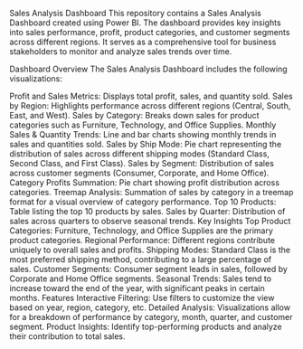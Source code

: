 Sales Analysis Dashboard
This repository contains a Sales Analysis Dashboard created using Power BI. The dashboard provides key insights into sales performance, profit, product categories, and customer segments across different regions. It serves as a comprehensive tool for business stakeholders to monitor and analyze sales trends over time.

Dashboard Overview
The Sales Analysis Dashboard includes the following visualizations:

Profit and Sales Metrics: Displays total profit, sales, and quantity sold.
Sales by Region: Highlights performance across different regions (Central, South, East, and West).
Sales by Category: Breaks down sales for product categories such as Furniture, Technology, and Office Supplies.
Monthly Sales & Quantity Trends: Line and bar charts showing monthly trends in sales and quantities sold.
Sales by Ship Mode: Pie chart representing the distribution of sales across different shipping modes (Standard Class, Second Class, and First Class).
Sales by Segment: Distribution of sales across customer segments (Consumer, Corporate, and Home Office).
Category Profits Summation: Pie chart showing profit distribution across categories.
Treemap Analysis: Summation of sales by category in a treemap format for a visual overview of category performance.
Top 10 Products: Table listing the top 10 products by sales.
Sales by Quarter: Distribution of sales across quarters to observe seasonal trends.
Key Insights
Top Product Categories: Furniture, Technology, and Office Supplies are the primary product categories.
Regional Performance: Different regions contribute uniquely to overall sales and profits.
Shipping Modes: Standard Class is the most preferred shipping method, contributing to a large percentage of sales.
Customer Segments: Consumer segment leads in sales, followed by Corporate and Home Office segments.
Seasonal Trends: Sales tend to increase toward the end of the year, with significant peaks in certain months.
Features
Interactive Filtering: Use filters to customize the view based on year, region, category, etc.
Detailed Analysis: Visualizations allow for a breakdown of performance by category, month, quarter, and customer segment.
Product Insights: Identify top-performing products and analyze their contribution to total sales.
